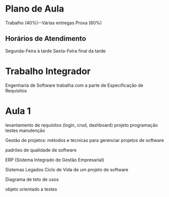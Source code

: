 # Plano de Aula
Trabalho (40%)--Várias entregas
Prova (60%)
## Horários de Atendimento
Segunda-Feira à tarde
Sexta-Feira final da tarde
# Trabalho Integrador
Engenharia de Software trabalha com  a parte de Especificação de Requisitos
# Aula 1
levantamento de requisitos (login, crud, dashboard)
projeto
programação
testes
manutenção

Gestão de projetos: métodos e técnicas para gerenciar projetos de software

padrões de qualidade de software

ERP (Sistema Integrado de Gestão Empresarial)

Sistemas Legados
Ciclo de Vida de um projeto de software

Diagrama de teto de usos

objeto orientado a testes
